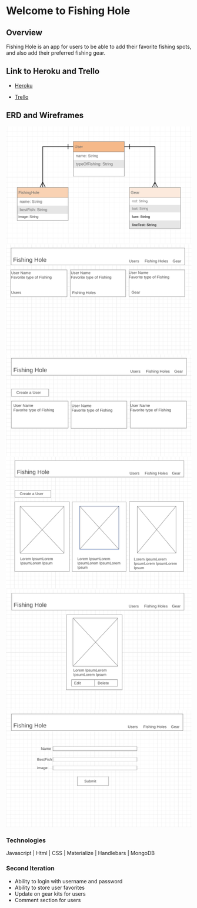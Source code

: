 # Welcome to Fishing Hole

## Overview 
Fishing Hole is an app for users to be able to add their favorite fishing spots, and also add their preferred fishing gear.

## Link to Heroku and Trello

* <a href='https://fishing-hole.herokuapp.com/'>Heroku</a>

* <a href='https://trello.com/b/68iYlvgo/fishing-hole'>Trello</a>

## ERD and Wireframes

<img src='images/Fishing-hole-ERD.png'/>
<img src='images/IndexPage.png'>
<img src='images/ShowPage.png'>
<img src='images/FishingHoleShow.png'>
<img src='images/SingleShow.png'>
<img src='images/EditForm.png'>

### Technologies

Javascript | Html | CSS | Materialize | Handlebars | MongoDB

### Second Iteration
* Ability to login with username and password
* Ability to store user favorites
* Update on gear kits for users
* Comment section for users